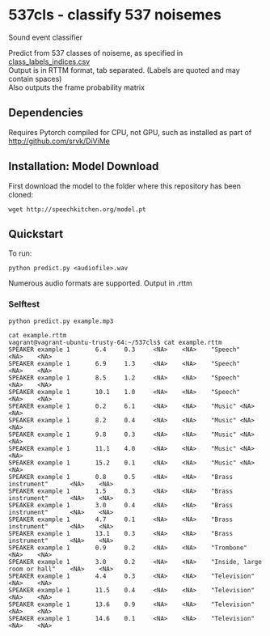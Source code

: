 # 537cls - classify 537 noisemes

Sound event classifier

Predict from 537 classes of noiseme, as specified in [class_labels_indices.csv](https://github.com/srvk/537cls/blob/master/class_labels_indices.csv)  
Output is in RTTM format, tab separated. (Labels are quoted and may contain spaces)  
Also outputs the frame probability matrix  

## Dependencies
Requires Pytorch compiled for CPU, not GPU, such as installed as part of http://github.com/srvk/DiViMe

## Installation: Model Download
First download the model to the folder where this repository has been cloned:
```
wget http://speechkitchen.org/model.pt
```

## Quickstart
To run:
```
python predict.py <audiofile>.wav
```

Numerous audio formats are supported. Output in <audiofile>.rttm
### Selftest
  ```
  python predict.py example.mp3
  
  cat example.rttm
  vagrant@vagrant-ubuntu-trusty-64:~/537cls$ cat example.rttm 
SPEAKER example 1       6.4     0.3     <NA>    <NA>    "Speech"        <NA>    <NA>
SPEAKER example 1       6.9     1.3     <NA>    <NA>    "Speech"        <NA>    <NA>
SPEAKER example 1       8.5     1.2     <NA>    <NA>    "Speech"        <NA>    <NA>
SPEAKER example 1       10.1    1.0     <NA>    <NA>    "Speech"        <NA>    <NA>
SPEAKER example 1       0.2     6.1     <NA>    <NA>    "Music" <NA>    <NA>
SPEAKER example 1       8.2     0.4     <NA>    <NA>    "Music" <NA>    <NA>
SPEAKER example 1       9.8     0.3     <NA>    <NA>    "Music" <NA>    <NA>
SPEAKER example 1       11.1    4.0     <NA>    <NA>    "Music" <NA>    <NA>
SPEAKER example 1       15.2    0.1     <NA>    <NA>    "Music" <NA>    <NA>
SPEAKER example 1       0.8     0.5     <NA>    <NA>    "Brass instrument"      <NA>    <NA>
SPEAKER example 1       1.5     0.3     <NA>    <NA>    "Brass instrument"      <NA>    <NA>
SPEAKER example 1       3.0     0.4     <NA>    <NA>    "Brass instrument"      <NA>    <NA>
SPEAKER example 1       4.7     0.1     <NA>    <NA>    "Brass instrument"      <NA>    <NA>
SPEAKER example 1       13.1    0.3     <NA>    <NA>    "Brass instrument"      <NA>    <NA>
SPEAKER example 1       0.9     0.2     <NA>    <NA>    "Trombone"      <NA>    <NA>
SPEAKER example 1       3.0     0.2     <NA>    <NA>    "Inside, large room or hall"    <NA>    <NA>
SPEAKER example 1       4.4     0.3     <NA>    <NA>    "Television"    <NA>    <NA>
SPEAKER example 1       11.5    0.4     <NA>    <NA>    "Television"    <NA>    <NA>
SPEAKER example 1       13.6    0.9     <NA>    <NA>    "Television"    <NA>    <NA>
SPEAKER example 1       14.6    0.1     <NA>    <NA>    "Television"    <NA>    <NA>
  ```
